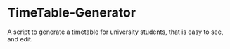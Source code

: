 # TimeTable-Generator
A script to generate a timetable for university students, that is easy to see, and edit.
